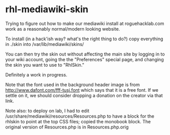 rhl-mediawiki-skin
==================

Trying to figure out how to make our mediawiki install at roguehacklab.com
work as a reasonably normal/modern looking website.

To install (in a hack'ish way? what's the right thing to do?) copy everything
in ./skin into /var/lib/mediawiki/skins/

You can then try the skin out without affecting the main site by logging in
to your wiki account, going the the "Preferences" special page, and changing
the skin you want to use to "RhlSkin."

Definitely a work in progress.

Note that the font used in the background header image is from 
http://www.dafont.com/fff-tusj.font 
which says that it is a free font. If we settle on it, we should consider 
dropping a donation on the creator via that link.

Note also: to deploy on lab, I had to edit
/usr/share/mediawiki/resources/Resources.php to have a block for the rhlskin
to point at the top CSS files; copied the monobook block.
The original version of Resources.php is in Resources.php.orig
